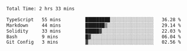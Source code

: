 <!--START_SECTION:waka-->

```txt
Total Time: 2 hrs 33 mins

TypeScript   55 mins         █████████░░░░░░░░░░░░░░░░   36.28 %
Markdown     44 mins         ███████▒░░░░░░░░░░░░░░░░░   29.14 %
Solidity     33 mins         █████▓░░░░░░░░░░░░░░░░░░░   22.03 %
Bash         9 mins          █▓░░░░░░░░░░░░░░░░░░░░░░░   06.04 %
Git Config   3 mins          ▓░░░░░░░░░░░░░░░░░░░░░░░░   02.56 %
```

<!--END_SECTION:waka-->
